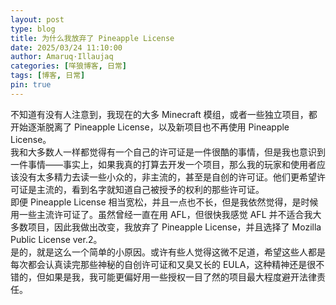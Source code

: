```yaml
---
layout: post
type: blog
title: 为什么我放弃了 Pineapple License
date: 2025/03/24 11:10:00
author: Amaruq·Illaujaq
categories: [咩狼博客, 日常]
tags: [博客, 日常]
pin: true
---
```


不知道有没有人注意到，我现在的大多 Minecraft 模组，或者一些独立项目，都开始逐渐脱离了 Pineapple License，以及新项目也不再使用 Pineapple License。  
我和大多数人一样都觉得有一个自己的许可证是一件很酷的事情，但是我也意识到一件事情——事实上，如果我真的打算去开发一个项目，那么我的玩家和使用者应该没有太多精力去读一些小众的，非主流的，甚至是自创的许可证。他们更希望许可证是主流的，看到名字就知道自己被授予的权利的那些许可证。  
即便 Pineapple License 相当宽松，并且一点也不长，但是我依然觉得，是时候用一些主流许可证了。虽然曾经一直在用 AFL，但很快我感觉 AFL 并不适合我大多数项目，因此我做出改变，我放弃了 Pineapple License，并且选择了 Mozilla Public License ver.2。  
是的，就是这么一个简单的小原因。或许有些人觉得这微不足道，希望这些人都是每次都会认真读完那些神秘的自创许可证和又臭又长的 EULA，这种精神还是很不错的，但如果是我，我可能更偏好用一些授权一目了然的项目最大程度避开法律责任。
